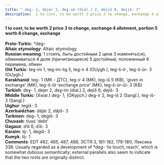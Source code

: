 ```yaml
---
title: " deɣ- 1, dejer 2, deɣ-im (dial.) 2, dejiš 6, dejiš- 3"
description:  1 to cost, to be worth 2 price 3 to change, exchange 4 allotment, portion 5 worth 6 change, exchange
---
```

<p data-pagefind-weight="0.5">
<strong> 1 to cost, to be worth 2 price 3 to change, exchange 4 allotment, portion 5 worth 6 change, exchange</strong><br><br>
<strong>Proto-Turkic</strong>:  *dẹg-<br>
<strong>Altaic etymology</strong>:  Altaic etymology<br>
<strong>Russian meaning</strong>:  1 стоить, быть достойным 2 цена 3 изменять(ся), обмениваться 4 доля (причитающееся) 5 достойный, положенный 6 перемена, обмен<br>
<strong>Old Turkic</strong>:  teg-im 1, teg-im-lig 5, teg-ir 4 (OUygh.), teg-š-il-, teg-š-ür- 3 (OUygh.)<br>
<strong>Karakhanid</strong>:  teg- 1 (MK - ДТС), teg-ir 4 (MK), teg-iš 5 (KB), 'given in exchange' (MK), teg-š-üt 'exchange price' (MK), teg-š-ür-ül- 3 (KB)<br>
<strong>Turkish</strong>:  deɣ- 1, dejer 2, deɣ-im (dial.) 2, dejiš 6, dejiš- 3<br>
<strong>Middle Turkic</strong>:  (Xwar.) deg- 1, (OKypch.) deg-ir 2, teg-iš 2 (Sangl.), teg-iš- 3 (Sangl.)<br>
<strong>Uighur</strong>:  tegiš- 3<br>
<strong>Azerbaidzhan</strong>:  däjär 2, däjiš- 3<br>
<strong>Turkmen</strong>:  deg- 1, degiš- 3<br>
<strong>Chuvash</strong>:  tivǝś 'debt'<br>
<strong>Gagauz</strong>:  dīš 6, dīš- 3<br>
<strong>Karaim</strong>:  tij- 1, degiš- 3<br>
<strong>Kumyk</strong>:  tij- 1<br>
<strong>Comments</strong>:  EDT 482, 485, 487, 488, ЭСТЯ 3, 181-182, 179-180, Лексика 338. Usually regarded as a development of *dẹg- 'to touch, reach', which is somewhat dubious semantically; external parallels also seem to indicate that the two roots are originally distinct.<br>

</p>
